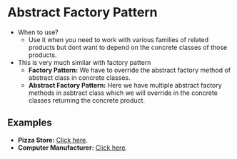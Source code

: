 # Abstract Factory Pattern

- When to use?
  - Use it when you need to work with various families of related products but dont want to depend on the concrete classes of those products.
- This is very much similar with factory pattern
  - **Factory Pattern:** We have to override the abstract factory method of abstract class in concrete classes.
  - **Abstract Factory Pattern:** Here we have multiple abstract factory methods in asbtract class which we will override in the concrete classes returning the concrete product.

## Examples

- **Pizza Store:** [Click here](examples/afpPizzaStore.py).
- **Computer Manufacturer:** [Click here](examples/afpComputerCompany.py).
